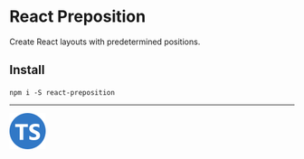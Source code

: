 # React Preposition

Create React layouts with predetermined positions.

## Install

`npm i -S react-preposition`

---

![Supports TypeScript](./workspaces/docs/src/App/Assets/Graphics/ts-logo-round-small.svg?raw=true)
